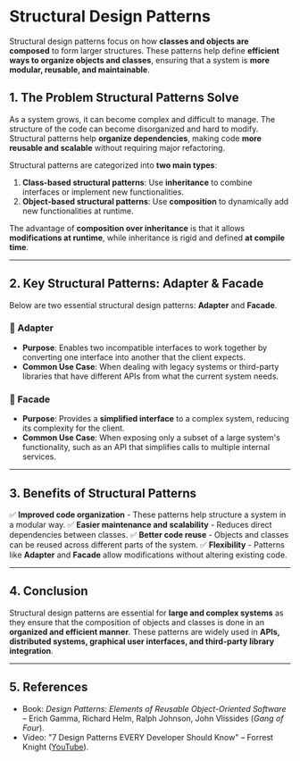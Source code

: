 # **Structural Design Patterns**

Structural design patterns focus on how **classes and objects are composed** to form larger structures. These patterns help define **efficient ways to organize objects and classes**, ensuring that a system is **more modular, reusable, and maintainable**.

## **1. The Problem Structural Patterns Solve**
As a system grows, it can become complex and difficult to manage. The structure of the code can become disorganized and hard to modify. Structural patterns help **organize dependencies**, making code **more reusable and scalable** without requiring major refactoring.

Structural patterns are categorized into **two main types**:

1. **Class-based structural patterns**: Use **inheritance** to combine interfaces or implement new functionalities.
2. **Object-based structural patterns**: Use **composition** to dynamically add new functionalities at runtime.

The advantage of **composition over inheritance** is that it allows **modifications at runtime**, while inheritance is rigid and defined **at compile time**.

---

## **2. Key Structural Patterns: Adapter & Facade**
Below are two essential structural design patterns: **Adapter** and **Facade**.

### **🔹 Adapter**
- **Purpose**: Enables two incompatible interfaces to work together by converting one interface into another that the client expects.
- **Common Use Case**: When dealing with legacy systems or third-party libraries that have different APIs from what the current system needs.

### **🔹 Facade**
- **Purpose**: Provides a **simplified interface** to a complex system, reducing its complexity for the client.
- **Common Use Case**: When exposing only a subset of a large system's functionality, such as an API that simplifies calls to multiple internal services.

---

## **3. Benefits of Structural Patterns**
✅ **Improved code organization** - These patterns help structure a system in a modular way.
✅ **Easier maintenance and scalability** - Reduces direct dependencies between classes.
✅ **Better code reuse** - Objects and classes can be reused across different parts of the system.
✅ **Flexibility** - Patterns like **Adapter** and **Facade** allow modifications without altering existing code.

---

## **4. Conclusion**
Structural design patterns are essential for **large and complex systems** as they ensure that the composition of objects and classes is done in an **organized and efficient manner**. These patterns are widely used in **APIs, distributed systems, graphical user interfaces, and third-party library integration**.

---

## **5. References**
- Book: *Design Patterns: Elements of Reusable Object-Oriented Software* – Erich Gamma, Richard Helm, Ralph Johnson, John Vlissides (*Gang of Four*).
- Video: "7 Design Patterns EVERY Developer Should Know" – Forrest Knight ([YouTube](https://www.youtube.com/watch?v=BJatgOiiht4)).

